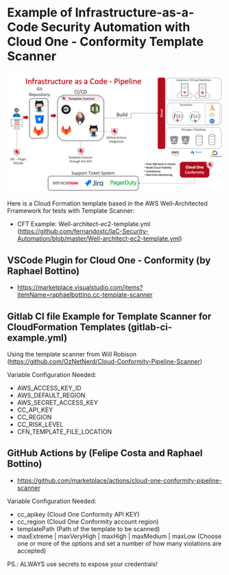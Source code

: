 # Example of Infrastructure-as-a-Code Security Automation with Cloud One - Conformity Template Scanner

![](Diagram/Example_of_diagram_architecture.png)

Here is a Cloud Formation template based in the AWS Well-Architected Frramework for tests with Template Scanner:
- CFT Example: Well-architect-ec2-template.yml (https://github.com/fernandostc/IaC-Security-Automation/blob/master/Well-architect-ec2-template.yml)


## VSCode Plugin for Cloud One - Conformity (by Raphael Bottino)
- https://marketplace.visualstudio.com/items?itemName=raphaelbottino.cc-template-scanner

## Gitlab CI file Example for Template Scanner for CloudFormation Templates (gitlab-ci-example.yml)

Using the template scanner from Will Robison (https://github.com/OzNetNerd/Cloud-Conformity-Pipeline-Scanner)

Variable Configuration Needed:

- AWS_ACCESS_KEY_ID
- AWS_DEFAULT_REGION
- AWS_SECRET_ACCESS_KEY
- CC_API_KEY
- CC_REGION
- CC_RISK_LEVEL
- CFN_TEMPLATE_FILE_LOCATION

## GitHub Actions by (Felipe Costa and Raphael Bottino)

- https://github.com/marketplace/actions/cloud-one-conformity-pipeline-scanner

Variable Configuration Needed:

- cc_apikey (Cloud One Conformity API KEY)
- cc_region (Cloud One Conformity account region)
- templatePath (Path of the template to be scanned)
- maxExtreme | maxVeryHigh | maxHigh | maxMedium | maxLow (Choose one or more of the options and set a number of how many violations are accepted)

PS.: ALWAYS use secrets to expose your credentials!